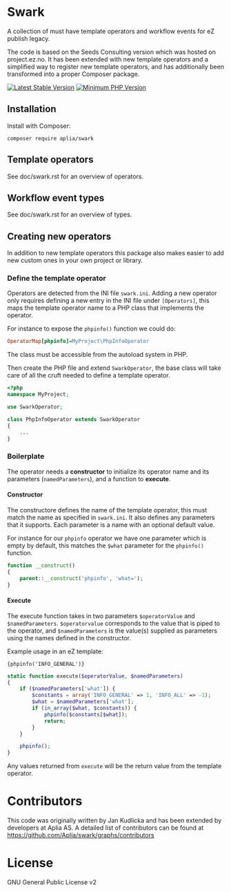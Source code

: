 # Swark

A collection of must have template operators and workflow events for eZ publish legacy.

The code is based on the Seeds Consulting version which was hosted on project.ez.no.
It has been extended with new template operators and a simplified way to register new template operators,
and has additionally been transformed into a proper Composer package.

[![Latest Stable Version](https://img.shields.io/packagist/v/aplia/swark.svg?style=flat-square)](https://packagist.org/packages/aplia/swark)
[![Minimum PHP Version](https://img.shields.io/badge/php-%3E%3D%205.3-8892BF.svg?style=flat-square)](https://php.net/)

## Installation

Install with Composer:

```console
composer require aplia/swark
```

## Template operators

See doc/swark.rst for an overview of operators.

## Workflow event types

See doc/swark.rst for an overview of types.

## Creating new operators

In addition to new template operators this package also makes easier to add new custom ones in your
own project or library.

### Define the template operator

Operators are detected from the INI file `swark.ini`. Adding a new operator only requires defining a new
entry in the INI file under `[Operators]`, this maps the template operator name to a PHP class that
implements the operator.

For instance to expose the `phpinfo()` function we could do:

```ini
OperatorMap[phpinfo]=MyProject\PhpInfoOperator
```

The class must be accessible from the autoload system in PHP.

Then create the PHP file and extend `SwarkOperator`, the base class will take care of all the
cruft needed to define a template operator.

```php
<?php
namespace MyProject;

use SwarkOperator;

class PhpInfoOperator extends SwarkOperator
{
	...
}
```

### Boilerplate
The operator needs a **constructor** to initialize its operator name and its parameters (`namedParameters`), and a function to **execute**.

#### Constructor
The constructore defines the name of the template operator, this must match the name as specified in `swark.ini`. It also
defines any parameters that it supports. Each parameter is a name with an optional default value.

For instance for our `phpinfo` operator we have one parameter which is empty by default, this matches the `$what` parameter
for the `phpinfo()` function.

```php
function __construct()
{
    parent::__construct('phpinfo', 'what=');
}
```

#### Execute
The execute function takes in two parameters `$operatorValue` and `$namedParameters`.
`$operatorvalue` corresponds to the value that is piped to the operator, and `$namedParameters` is
the value(s) supplied as parameters using the names defined in the constructor.

Example usage in an eZ template:

```eztemplate
{phpinfo('INFO_GENERAL')}
```

```php
static function execute($operatorValue, $namedParameters)
{
	if ($namedParameters['what']) {
		$constants = array('INFO_GENERAL' => 1, 'INFO_ALL' => -1);
		$what = $namedParameters['what'];
		if (in_array($what, $constants)) {
			phpinfo($constants[$what]);
			return;
		}
	}

	phpinfo();
}
```

Any values returned from `execute` will be the return value from the template operator.

# Contributors

This code was originally written by Jan Kudlicka and has been extended by developers at Aplia AS.
A detailed list of contributors can be found at https://github.com/Aplia/swark/graphs/contributors

# License

GNU General Public License v2
